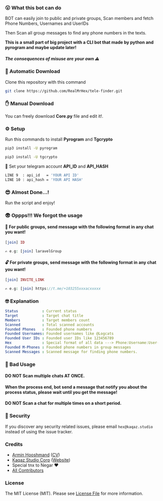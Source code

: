 ### 😮 What this bot can do
BOT can easily join to public and private groups, Scan members and fetch Phone Numbers, Usernames and UserIDs

Then Scan all group messages to find any phone numbers in the texts.

__This is a small part of big project with a CLI bot that made by python and pyrogram and maybe update later!__

##### **The consequences of misuse are your own** ⚠️

### 🚀 Automatic Download
Clone this repository with this command

```bash
git clone https://github.com/RealMrHex/tele-finder.git
``` 

### ✋ Manual Download
You can freely download __Core.py__ file and edit it!.


### ⚙️ Setup
Run this commands to install __Pyrogram__ and __Tgcrypto__
```bash
pip3 install -U pyrogram

pip3 install -U tgcrypto
``` 

🔷 Set your telegram account __API_ID__ and __API_HASH__
```bash
LINE 9  : api_id   = 'YOUR API ID'
LINE 10 : api_hash = 'YOUR API HASH'
```

### 😎 Almost Done...!

Run the script and enjoy!

### 😨 Oppps!!! We forgot the usage

#### 🔗 For public groups, send message with the following format in any chat you want!
```php
[join] ID

✍️ e.g: [join] laravelGroup
```

#### 🔓 For private groups, send message with the following format in any chat you want!
```php
[join] INVITE_LINK

✍️ e.g: [join] https://t.me/+103255xxxacxxxxx
```

### 🤓 Explanation
```yaml
Status           : Current status
Target           : Target chat title
Members          : Target members count
Scanned          : Total scanned accounts
Founded Phones   : Founded phone numbers
Founded Usernames: Founded usernames like @Logcats
Founded User IDs : Founded user IDs like 123456789
Hex              : Special format of all data ---> Phone:Username:User-id 
Founded M-Phones : Founded phone numbers in group messages
Scanned Messages : Scanned message for finding phone numbers.
```

### 😤 Bad Usage
#### DO NOT Scan multiple chats AT ONCE.
#### When the process end, bot send a message that notify you about the process status, please wait until you get the message!
#### DO NOT Scan a chat for multiple times on a short period.



### 🔎 Security

If you discover any security related issues, please email `hex@kaqaz.studio` instead of using the issue tracker.

### Credits

- [Armin Hooshmand](https://github.com/realmrhex) ([CV](https://hex.kaqaz.studio))
- [Kaqaz Studio Corp](https://github.com/kaqazstudio) ([Website](https://kaqaz.studio))
- Special tnx to Negar ❤️
- [All Contributors](../../contributors)

### License

The MIT License (MIT). Please see [License File](LICENSE.md) for more information.
